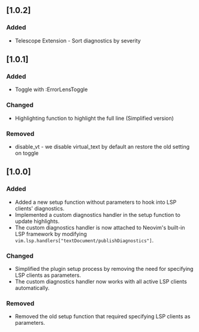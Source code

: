 ## [1.0.2]

### Added
- Telescope Extension - Sort diagnostics by severity

## [1.0.1]

### Added
- Toggle with :ErrorLensToggle

### Changed
- Highlighting function to highlight the full line (Simplified version)

### Removed
- disable_vt - we disable virtual_text by default an restore the old setting on toggle


## [1.0.0]

### Added
- Added a new setup function without parameters to hook into LSP clients' diagnostics.
- Implemented a custom diagnostics handler in the setup function to update highlights.
- The custom diagnostics handler is now attached to Neovim's built-in LSP framework by modifying `vim.lsp.handlers["textDocument/publishDiagnostics"]`.

### Changed
- Simplified the plugin setup process by removing the need for specifying LSP clients as parameters.
- The custom diagnostics handler now works with all active LSP clients automatically.

### Removed
- Removed the old setup function that required specifying LSP clients as parameters.
